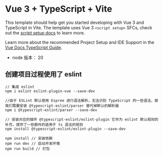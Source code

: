 # Vue 3 + TypeScript + Vite

This template should help get you started developing with Vue 3 and TypeScript in Vite. The template uses Vue 3 `<script setup>` SFCs, check out the [script setup docs](https://v3.vuejs.org/api/sfc-script-setup.html#sfc-script-setup) to learn more.

Learn more about the recommended Project Setup and IDE Support in the [Vue Docs TypeScript Guide](https://vuejs.org/guide/typescript/overview.html#project-setup).

-   node 版本： 20

## 创建项目过程使用了 eslint

```
// 集成 eslint
npm i eslint eslint-plugin-vue --save-dev

//由于 ESLint 默认使用 Espree 进行语法解析，无法识别 TypeScript 的一些语法，故我们需要安装 @typescript-eslint/parser 替代掉默认的解析器
npm i @typescript-eslint/parser --save-dev

// 安装对应的插件 @typescript-eslint/eslint-plugin 它作为 eslint 默认规则的补充，提供了一些额外的适用于 ts 语法的规则
npm install @typescript-eslint/eslint-plugin --save-dev

```

<!-- 安装 启动项目 -->

```
npm install // 安装依赖
npm run dev // 启动开发环境
npm run build // 打包
```
